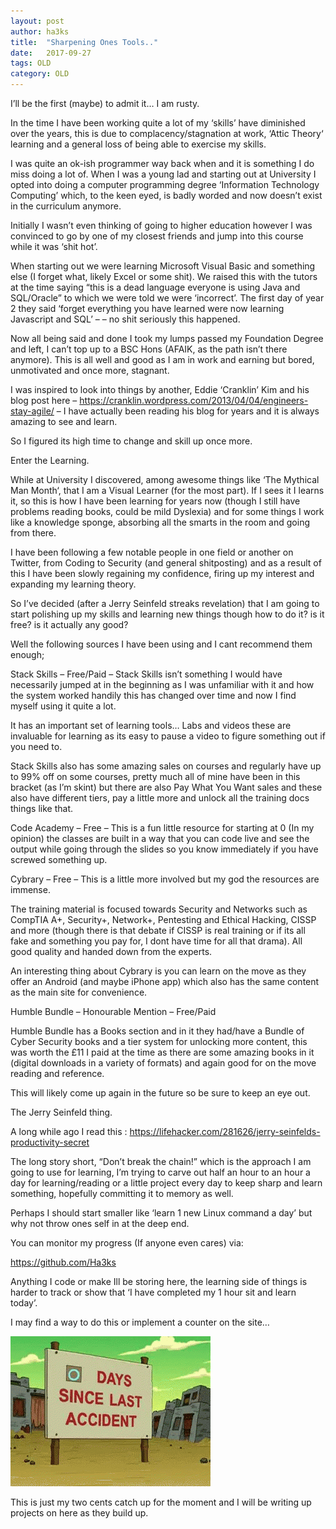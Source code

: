 ```yaml
---
layout: post
author: ha3ks
title:  "Sharpening Ones Tools.."
date:   2017-09-27
tags: OLD
category: OLD
---
```


I’ll be the first (maybe) to admit it… I am rusty.

In the time I have been working quite a lot of my ‘skills’ have diminished over the years, this is due to complacency/stagnation at work, ‘Attic Theory‘ learning and a general loss of being able to exercise my skills.

I was quite an ok-ish programmer way back when and it is something I do miss doing a lot of. When I was a young lad and starting out at University I opted into doing a computer programming degree ‘Information Technology Computing’ which, to the keen eyed, is badly worded and now doesn’t exist in the curriculum anymore.
<!--more-->

Initially I wasn’t even thinking of going to higher education however I was convinced to go by one of my closest friends and jump into this course while it was ‘shit hot’.

When starting out we were learning Microsoft Visual Basic and something else (I forget what, likely Excel or some shit). We raised this with the tutors at the time saying “this is a dead language everyone is using Java and SQL/Oracle” to which we were told we were ‘incorrect’. The first day of year 2 they said ‘forget everything you have learned were now learning Javascript and SQL’ – – no shit seriously this happened.

Now all being said and done I took my lumps passed my Foundation Degree and left, I can’t top up to a BSC Hons (AFAIK, as the path isn’t there anymore). This is all well and good as I am in work and earning but bored, unmotivated and once more, stagnant.

I was inspired to look into things by another, Eddie ‘Cranklin’ Kim and his blog post here – https://cranklin.wordpress.com/2013/04/04/engineers-stay-agile/ – I have actually been reading his blog for years and it is always amazing to see and learn.

So I figured its high time to change and skill up once more.

Enter the Learning.

While at University I discovered, among awesome things like ‘The Mythical Man Month‘, that I am a Visual Learner (for the most part). If I sees it I learns it, so this is how I have been learning for years now (though I still have problems reading books, could be mild Dyslexia) and for some things I work like a knowledge sponge, absorbing all the smarts in the room and going from there.

I have been following a few notable people in one field or another on Twitter, from Coding to Security (and general shitposting) and as a result of this I have been slowly regaining my confidence, firing up my interest and expanding my learning theory.

So I’ve decided (after a Jerry Seinfeld streaks revelation) that I am going to start polishing up my skills and learning new things though how to do it? is it free? is it actually any good?

Well the following sources I have been using and I cant recommend them enough;

Stack Skills – Free/Paid – Stack Skills isn’t something I would have necessarily jumped at in the beginning as I was unfamiliar with it and how the system worked handily this has changed over time and now I find myself using it quite a lot.

It has an important set of learning tools… Labs and videos these are invaluable for learning as its easy to pause a video to figure something out if you need to.

Stack Skills also has some amazing sales on courses and regularly have up to 99% off on some courses, pretty much all of mine have been in this bracket (as I’m skint) but there are also Pay What You Want sales and these also have different tiers, pay a little more and unlock all the training docs things like that.

Code Academy – Free – This is a fun little resource for starting at 0 (In my opinion) the classes are built in a way that you can code live and see the output while going through the slides so you know immediately if you have screwed something up.

Cybrary – Free – This is a little more involved but my god the resources are immense.

The training material is focused towards Security and Networks such as CompTIA A+, Security+, Network+, Pentesting and Ethical Hacking, CISSP and more (though there is that debate if CISSP is real training or if its all fake and something you pay for, I dont have time for all that drama). All good quality and handed down from the experts.

An interesting thing about Cybrary is you can learn on the move as they offer an Android (and maybe iPhone app) which also has the same content as the main site for convenience.

Humble Bundle – Honourable Mention – Free/Paid

Humble Bundle has a Books section and in it they had/have a Bundle of Cyber Security books and a tier system for unlocking more content, this was worth the £11 I paid at the time as there are some amazing books in it (digital downloads in a variety of formats) and again good for on the move reading and reference.

This will likely come up again in the future so be sure to keep an eye out.

The Jerry Seinfeld thing.

A long while ago I read this : https://lifehacker.com/281626/jerry-seinfelds-productivity-secret

The long story short, “Don’t break the chain!” which is the approach I am going to use for learning, I’m trying to carve out half an hour to an hour a day for learning/reading or a little project every day to keep sharp and learn something, hopefully committing it to memory as well.

Perhaps I should start smaller like ‘learn 1 new Linux command a day’ but why not throw ones self in at the deep end.

You can monitor my progress (If anyone even cares) via:

https://github.com/Ha3ks

Anything I code or make Ill be storing here, the learning side of things is harder to track or show that ‘I have completed my 1 hour sit and learn today’.

I may find a way to do this or implement a counter on the site…

[![1](/assets/blog/content/0days.gif)](/assets/blog/content/0days.gif)

This is just my two cents catch up for the moment and I will be writing up projects on here as they build up.